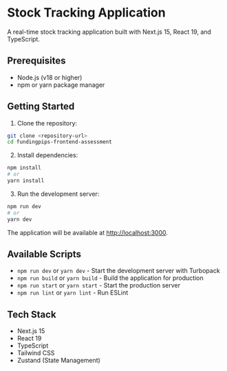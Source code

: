 # Stock Tracking Application

A real-time stock tracking application built with Next.js 15, React 19, and TypeScript.

## Prerequisites

- Node.js (v18 or higher)
- npm or yarn package manager

## Getting Started

1. Clone the repository:
```bash
git clone <repository-url>
cd fundingpips-frontend-assessment
```

2. Install dependencies:
```bash
npm install
# or
yarn install
```

3. Run the development server:
```bash
npm run dev
# or
yarn dev
```

The application will be available at [http://localhost:3000](http://localhost:3000).

## Available Scripts

- `npm run dev` or `yarn dev` - Start the development server with Turbopack
- `npm run build` or `yarn build` - Build the application for production
- `npm run start` or `yarn start` - Start the production server
- `npm run lint` or `yarn lint` - Run ESLint

## Tech Stack

- Next.js 15
- React 19
- TypeScript
- Tailwind CSS
- Zustand (State Management)
